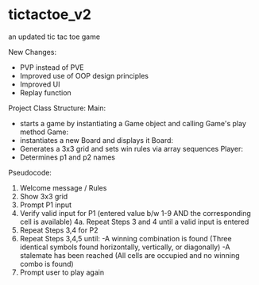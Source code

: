 # tictactoe_v2
an updated tic tac toe game

New Changes:
- PVP instead of PVE
- Improved use of OOP design principles
- Improved UI
- Replay function

Project Class Structure:
Main:
- starts a game by instantiating a Game object and calling Game's play method
Game:
- instantiates a new Board and displays it
Board:
- Generates a 3x3 grid and sets win rules via array sequences
Player:
- Determines p1 and p2 names
    

Pseudocode:
1. Welcome message / Rules
2. Show 3x3 grid
3. Prompt P1 input
4. Verify valid input for P1 (entered value b/w 1-9 AND the corresponding cell is available)
    4a. Repeat Steps 3 and 4 until a valid input is entered
5. Repeat Steps 3,4 for P2
6. Repeat Steps 3,4,5 until:
    -A winning combination is found (Three identical symbols found horizontally, vertically, or diagonally)
    -A stalemate has been reached (All cells are occupied and no winning combo is found)
7. Prompt user to play again
